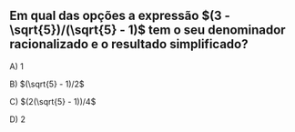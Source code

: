 ## Em qual das opções a expressão $(3 - \sqrt{5})/(\sqrt{5} - 1)$ tem o seu denominador racionalizado e o resultado simplificado?

A) $1$

B) $(\sqrt{5} - 1)/2$

C) $(2(\sqrt{5} - 1))/4$

D) $2$


